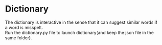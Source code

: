 # Dictionary
The dictionary is interactive in the sense that it can suggest similar words if a word is misspelt.<br>Run the dictionary.py file to launch dictionary(and keep the json file in the same folder).
